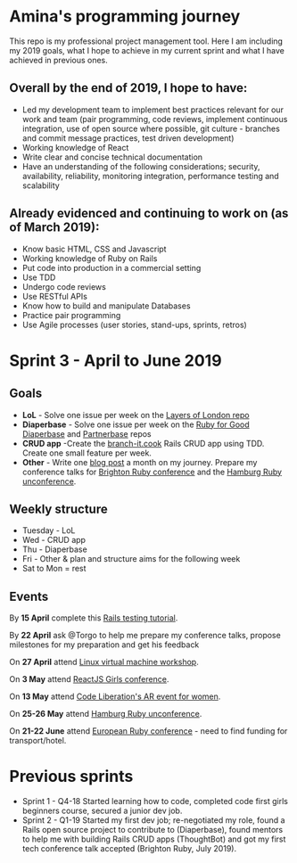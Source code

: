 # Amina's programming journey
This repo is my professional project management tool. Here I am including my 2019 goals, what I hope to achieve in my current sprint and what I have achieved in previous ones.

## Overall by the end of 2019, I hope to have:
* Led my development team to implement best practices relevant for our work and team (pair programming, code reviews, implement continuous integration, use of open source where possible, git culture - branches and commit message practices, test driven development)
* Working knowledge of React
* Write clear and concise technical documentation
* Have an understanding of the following considerations; security, availability, reliability, monitoring integration, performance testing and scalability

## Already evidenced and continuing to work on (as of March 2019):
* Know basic HTML, CSS and Javascript
* Working knowledge of Ruby on Rails
* Put code into production in a commercial setting
* Use TDD
* Undergo code reviews
* Use RESTful APIs 
* Know how to build and manipulate Databases
* Practice pair programming
* Use Agile processes (user stories, stand-ups, sprints, retros)

# Sprint 3 - April to June 2019
## Goals

* **LoL** - Solve one issue per week on the [Layers of London repo](https://github.com/layersoflondon/application)
* **Diaperbase** - Solve one issue per week on the [Ruby for Good Diaperbase](https://github.com/rubyforgood/diaper) and [Partnerbase](https://github.com/rubyforgood/partner) repos
* **CRUD app** -Create the [branch-it.cook](https://github.com/Nirvikalpa108/Rails-blog) Rails CRUD app using TDD. Create one small feature per week.
* **Other** - Write one [blog post](https://medium.com/@adewusi) a month on my journey. Prepare my conference talks for [Brighton Ruby conference](https://brightonruby.com) and the [Hamburg Ruby unconference](https://rubyunconf.eu).

## Weekly structure

* Tuesday - LoL
* Wed - CRUD app
* Thu - Diaperbase
* Fri - Other & plan and structure aims for the following week
* Sat to Mon = rest

## Events

By **15 April** complete this [Rails testing tutorial](https://thoughtbot.com/upcase/test-driven-rails).

By **22 April** ask @Torgo to help me prepare my conference talks, propose milestones for my preparation and get his feedback

On **27 April** attend [Linux virtual machine workshop](https://www.meetup.com/Linuxing-In-London/events/255908624/).

On **3 May** attend [ReactJS Girls conference](https://reactjsgirls.com/).

On **13 May** attend [Code Liberation's AR event for women](https://www.eventbrite.com/e/code-liberation-introduction-to-unity-ar-and-3d-storytelling-tickets-58434976588).

On **25-26 May** attend [Hamburg Ruby unconference](https://rubyunconf.eu).

On **21-22 June** attend [European Ruby conference](https://euruko2019.org/) - need to find funding for transport/hotel.

# Previous sprints
* Sprint 1 - Q4-18 Started learning how to code, completed code first girls beginners course, secured a junior dev job.
* Sprint 2 - Q1-19 Started my first dev job; re-negotiated my role, found a Rails open source project to contribute to (Diaperbase), found mentors to help me with building Rails CRUD apps (ThoughtBot) and got my first tech conference talk accepted (Brighton Ruby, July 2019).

